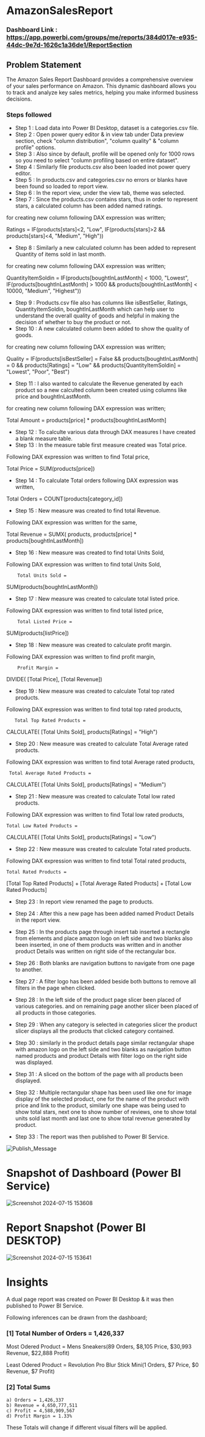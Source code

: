 # AmazonSalesReport

### Dashboard Link : https://app.powerbi.com/groups/me/reports/384d017e-e935-44dc-9e7d-1626c1a36de1/ReportSection

## Problem Statement

The Amazon Sales Report Dashboard provides a comprehensive overview of your sales performance on Amazon. This dynamic dashboard allows you to track and analyze key sales metrics, helping you make informed business decisions. 

### Steps followed 

- Step 1 : Load data into Power BI Desktop, dataset is a categories.csv file.
- Step 2 : Open power query editor & in view tab under Data preview section, check "column distribution", "column quality" & "column profile" options.
- Step 3 : Also since by default, profile will be opened only for 1000 rows so you need to select "column profiling based on entire dataset".
- Step 4 : Similarly file products.csv also been loaded inot power query editor.
- Step 5 : In products.csv and categories.csv no errors or blanks have been found so loaded to report view.  
- Step 6 : In the report view, under the view tab, theme was selected.
- Step 7 : Since the products.csv contains stars, thus in order to represent stars, a calculated column has been added named ratings.

for creating new column following DAX expression was written;

Ratings = 
IF(products[stars]<2, "Low", 
IF(products[stars]>2 && products[stars]<4, 
"Medium", "High"))

- Step 8 : Similarly a new calculated column has been added to represent Quantity of items sold in last month.

for creating new column following DAX expression was written;

QuantityItemSoldin = 
IF(products[boughtInLastMonth] < 1000, "Lowest", 
IF(products[boughtInLastMonth] > 1000 && products[boughtInLastMonth] < 10000, "Medium", "Highest"))

- Step 9 : Products.csv file also has columns like isBestSeller, Ratings, QuantityItemSoldin, boughtInLastMonth which can help user to understand the overall quality of goods and helpful in making the decision of whether to buy the product or not.
- Step 10 : A new calculated column been added to show the quality of goods.

for creating new column following DAX expression was written; 

Quality = 
IF(products[isBestSeller] = False && products[boughtInLastMonth] = 0 && products[Ratings] = "Low" && products[QuantityItemSoldin] = "Lowest", "Poor", "Best")

- Step 11 : I also wanted to calculate the Revenue generated by each product so a new calculted column been created using columns like price and boughtInLastMonth.

for creating new column following DAX expression was written;

Total Amount = 
products[price] * products[boughtInLastMonth]

- Step 12 : To calculte various data through DAX measures I have created a blank measure table.
- Step 13 : In the measure table first measure created was Total price.

Following DAX expression was written to find Total price,

Total Price = SUM(products[price])

- Step 14 : To calculate Total orders following DAX expression was written, 

Total Orders = COUNT(products[category_id])
- Step 15 : New measure was created to find total Revenue.

Following DAX expression was written for the same,
        
 Total Revenue = 
SUMX(
    products, 
    products[price] * products[boughtInLastMonth])
        
        
 - Step 16 : New measure was created to find  total Units Sold,
 
 Following DAX expression was written to find total Units Sold,
 
        Total Units Sold = 
SUM(products[boughtInLastMonth])
  
 - Step 17 : New measure was created to calculate total listed price.
 
 Following DAX expression was written to find total listed price,
 
        Total Listed Price = 
SUM(products[listPrice])
    
 - Step 18 : New measure was created to calculate profit margin.
 
 Following DAX expression was written to find profit margin,
 
        Profit Margin = 
DIVIDE(
    [Total Price], 
    [Total Revenue])    

 - Step 19 : New measure was created to calculate Total top rated products.
 
 Following DAX expression was written to find total top rated products,
 
       Total Top Rated Products = 
CALCULATE(
    [Total Units Sold], 
    products[Ratings] = "High")

 - Step 20 : New measure was created to calculate Total Average rated products.
 
 Following DAX expression was written to find total Average rated products,
 
     Total Average Rated Products = 
CALCULATE(
    [Total Units Sold], 
    products[Ratings] = "Medium")


 - Step 21 : New measure was created to calculate Total low rated products.
 
 Following DAX expression was written to find Total low rated products,
 
    Total Low Rated Products = 
CALCULATE(
    [Total Units Sold], 
    products[Ratings] = "Low")

 - Step 22 : New measure was created to calculate Total rated products.
 
 Following DAX expression was written to find total Total rated products,
 
    Total Rated Products = 
[Total Top Rated Products] + [Total Average Rated Products] + [Total Low Rated Products]

 - Step 23 : In report view renamed the page to products.

 - Step 24 : After this a new page has been added named Product Details in the report view.

 - Step 25 : In the products page through insert tab
inserted a rectangle from elements and place amazon logo on left side and two blanks also been inserted, in one of them products was written and in another product Details was written on right side of the rectangular box.

 - Step 26 : Both blanks are navigation buttons to navigate from one page to another.

 - Step 27 : A filter logo has been added beside both buttons to remove all filters in the page when clicked.

 - Step 28 : In the left side of the product page slicer been placed of various categories. and on remaining page another slicer been placed of all products in those categories.
 
 - Step 29 : When any category is selected in  categories slicer the product slicer displays all the products that clicked category contained.

 - Step 30 : similarly in the product details page similar rectangular shape with amazon logo on the left side and two blanks as navigation button named products and product Details with filter logo on the right side was displayed.

 - Step 31 : A sliced on the bottom of the page with all products been displayed.

 - Step 32 : Multiple rectangular shape has been used like one for image display of the selected product, one for the name of the product with price and link to the product, similarly one shape was being used to show total stars, next one to show number of reviews, one to show total units sold last month and last one to show total revenue generated by product.

 - Step 33 : The report was then published to Power BI Service.
 
 
![Publish_Message](https://user-images.githubusercontent.com/102996550/174094520-3a845196-97e6-4d44-8760-34a64abc3e77.jpg)

# Snapshot of Dashboard (Power BI Service)

![Screenshot 2024-07-15 153608](https://github.com/user-attachments/assets/cacdaa11-8d31-4ca8-b2aa-de97b9ddef30)

 
 # Report Snapshot (Power BI DESKTOP)

 
![Screenshot 2024-07-15 153641](https://github.com/user-attachments/assets/a41d1437-5e99-47c2-9925-e7190d24c7b9)

# Insights

A dual page report was created on Power BI Desktop & it was then published to Power BI Service.

Following inferences can be drawn from the dashboard;

### [1] Total Number of Orders = 1,426,337

   Most Odered Product = Mens Sneakers(89 Orders, $8,105 Price, $30,993 Revenue, $22,888 Profit)

   Least Odered Product = Revolution Pro Blur Stick Mini(1 Orders, $7 Price, $0 Revenue, $7 Profit)
           
### [2] Total Sums

    a) Orders = 1,426,337
    b) Revenue = 4,650,777,511
    c) Profit = 4,588,909,567
    d) Profit Margin = 1.33%
   
  
  These Totals will change if different visual filters will be applied.  
 
 

